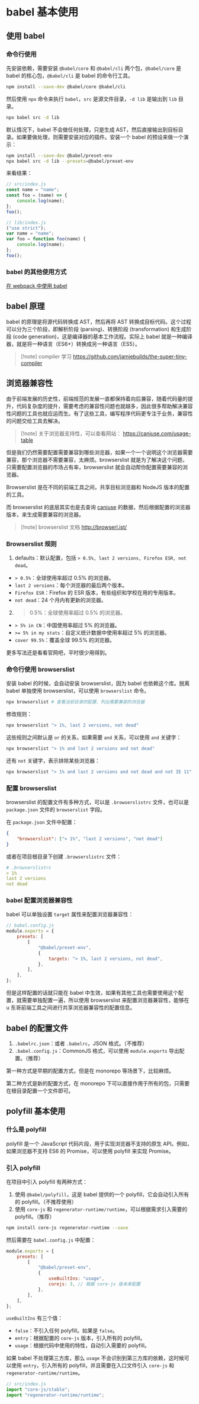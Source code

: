 # babel 基本使用

## 使用 babel

### 命令行使用

先安装依赖，需要安装 `@babel/core` 和 `@babel/cli` 两个包，`@babel/core` 是 babel 的核心包，`@babel/cli` 是 babel 的命令行工具。

```bash
npm install --save-dev @babel/core @babel/cli
```

然后使用 `npx` 命令来执行 `babel`，`src` 是源文件目录，`-d lib` 是输出到 `lib` 目录。

```bash
npx babel src -d lib
```

默认情况下，babel 不会做任何处理，只是生成 AST，然后直接输出到目标目录。如果要做处理，则需要安装对应的插件。安装一个 babel 的预设来做一个演示：

```bash
npm install --save-dev @babel/preset-env
npx babel src -d lib --presets=@babel/preset-env
```

来看结果：

```javascript
// src/index.js
const name = "name";
const foo = (name) => {
    console.log(name);
};
foo();

// lib/index.js
("use strict");
var name = "name";
var foo = function foo(name) {
    console.log(name);
};
foo();
```

### babel 的其他使用方式

[在 webpack 中使用 babel](/blog/build_tools/webpack/webpack%20基本配置#处理-es6)

## babel 原理

babel 的原理是将源代码转换成 AST，然后再将 AST 转换成目标代码。这个过程可以分为三个阶段，即解析阶段 (parsing)、转换阶段 (transformation) 和生成阶段 (code generation)，这是编译器的基本工作流程。实际上 babel 就是一种编译器，就是将一种语言（ES6+）转换成另一种语言（ES5）。

> [!note] compiler 学习
> https://github.com/jamiebuilds/the-super-tiny-compiler

## 浏览器兼容性

由于前端发展的历史性，前端规范的发展一直都保持着向后兼容，随着代码量的提升，代码复杂度的提升，需要考虑的兼容性问题也就越多，因此很多帮助解决兼容性问题的工具也就应运而生。有了这些工具，编写程序代码更专注于业务，兼容性的问题交给工具去解决。

> [!note] 关于浏览器支持性，可以查看网站：
> https://caniuse.com/usage-table

但是我们仍然需要配置需要兼容到哪些浏览器，如果一个一个说明这个浏览器需要兼容，那个浏览器不需要兼容，太麻烦。browserslist 就是为了解决这个问题，只需要配置浏览器的市场占有率，browserslist 就会自动帮你配置需要兼容的浏览器。

Browserslist 是在不同的前端工具之间，共享目标浏览器和 NodeJS 版本的配置的工具。

而 browserslist 的底层其实也是去查询 [caniuse](https://caniuse.com/) 的数据，然后根据配置的浏览器版本，来生成需要兼容的浏览器。

> [!note] browserslist 文档
> http://browserl.ist/

### Browserslist 规则

1. defaults：默认配置，包括 `> 0.5%, last 2 versions, Firefox ESR, not dead`。

-   `> 0.5%`：全球使用率超过 0.5% 的浏览器。
-   `last 2 versions`：每个浏览器的最后两个版本。
-   `Firefox ESR`：Firefox 的 ESR 版本，有些组织和学校在用的专用版本。
-   `not dead`：24 个月内有更新的浏览器。

2. > 0.5%：全球使用率超过 0.5% 的浏览器。

-   `> 5% in CN`：中国使用率超过 5% 的浏览器。
-   `>= 5% in my stats`：自定义统计数据中使用率超过 5% 的浏览器。
-   `cover 99.5%`：覆盖全球 99.5% 的浏览器。

更多写法还是看看官网吧，平时很少用得到。

### 命令行使用 browserslist

安装 babel 的时候，会自动安装 browserslist，因为 babel 也依赖这个库。脱离 babel 单独使用 browserslist，可以使用 `browserslist` 命令。

```bash
npx browserslist # 查看当前目录的配置，列出需要兼容的浏览器
```

修改规则：

```bash
npx browserslist "> 1%, last 2 versions, not dead"
```

这些规则之间默认是 `or` 的关系，如果需要 `and` 关系，可以使用 `and` 关键字：

```bash
npx browserslist "> 1% and last 2 versions and not dead"
```

还有 `not` 关键字，表示排除某些浏览器：

```bash
npx browserslist "> 1% and last 2 versions and not dead and not IE 11"
```

### 配置 browserslist

browserslist 的配置文件有多种方式，可以是 `.browserslistrc` 文件，也可以是 `package.json` 文件的 `browserslist` 字段。

在 `package.json` 文件中配置：

```json
{
    "browserslist": ["> 1%", "last 2 versions", "not dead"]
}
```

或者在项目根目录下创建 `.browserslistrc` 文件：

```yaml
# .browserslistrc
> 1%
last 2 versions
not dead
```

### babel 配置浏览器兼容性

babel 可以单独设置 `target` 属性来配置浏览器兼容性：

```javascript
// babel.config.js
module.exports = {
    presets: [
        [
            "@babel/preset-env",
            {
                targets: "> 1%, last 2 versions, not dead",
            },
        ],
    ],
};
```

但是这样配置的话就只能在 babel 中生效，如果有其他工具也需要使用这个配置，就需要单独配置一遍，所以使用 browserslist 来配置浏览器兼容性，能够在 u 东哥前端工具之间进行共享浏览器兼容性的配置信息。

## babel 的配置文件

1.  `.babelrc.json`：或者 `.babelrc`，JSON 格式。（不推荐）
2.  `.babel.config.js`：CommonJS 格式，可以使用 `module.exports` 导出配置。（推荐）

第一种方式是早期的配置方式，但是在 monorepo 等场景下，比较麻烦。

第二种方式是新的配置方式，在 monorepo 下可以直接作用于所有的包，只需要在根目录配置一个文件即可。

## polyfill 基本使用

### 什么是 polyfill

polyfill 是一个 JavaScript 代码片段，用于实现浏览器不支持的原生 API。例如，如果浏览器不支持 ES6 的 Promise，可以使用 polyfill 来实现 Promise。

### 引入 polyfill

在项目中引入 polyfill 有两种方式：

1. 使用 `@babel/polyfill`，这是 babel 提供的一个 polyfill，它会自动引入所有的 polyfill。（不推荐使用）
2. 使用 `core-js` 和 `regenerator-runtime/runtime`，可以根据需求引入需要的 polyfill。（推荐）

```bash
npm install core-js regenerator-runtime --save
```

然后需要在 `babel.config.js` 中配置：

```javascript
module.exports = {
    presets: [
        [
            "@babel/preset-env",
            {
                useBuiltIns: "usage",
                corejs: 3, // 根据 core-js 版本来配置
            },
        ],
    ],
};
```

`useBuiltIns` 有三个值：

-   `false`：不引入任何 polyfill。如果是 `false`。
-   `entry`：根据配置的 `core-js` 版本，引入所有的 polyfill。
-   `usage`：根据代码中使用的特性，自动引入需要的 polyfill。

如果 babel 不处理第三方库，那么 `usage` 不会识别到第三方库的依赖，这时候可以使用 `entry`，引入所有的 polyfill，并且需要在入口文件引入 `core-js` 和 `regenerator-runtime/runtime`。

```javascript
// src/index.js
import "core-js/stable";
import "regenerator-runtime/runtime";
```
